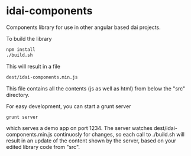 # idai-components

Components library for use in other angular based dai projects. 

To build the library

```bash
npm install
./build.sh
```

This will result in a file

```bash
dest/idai-components.min.js
```

This file contains all the contents (js as well as html) from below the "src" directory.

For easy development, you can start a grunt server

```bash
grunt server
```

which serves a demo app on port 1234. The server watches dest/idai-components.min.js 
continuosly for changes,
so each call to ./build.sh will result in an update of the content shown by the server, 
based on your edited library code from "src".







